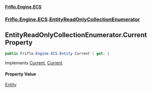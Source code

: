 #### [Friflo.Engine.ECS](index.md 'index')
### [Friflo.Engine.ECS](Friflo.Engine.ECS.md 'Friflo.Engine.ECS').[EntityReadOnlyCollectionEnumerator](EntityReadOnlyCollectionEnumerator.md 'Friflo.Engine.ECS.EntityReadOnlyCollectionEnumerator')

## EntityReadOnlyCollectionEnumerator.Current Property

```csharp
public Friflo.Engine.ECS.Entity Current { get; }
```

Implements [Current](https://docs.microsoft.com/en-us/dotnet/api/System.Collections.Generic.IEnumerator-1.Current 'System.Collections.Generic.IEnumerator`1.Current'), [Current](https://docs.microsoft.com/en-us/dotnet/api/System.Collections.IEnumerator.Current 'System.Collections.IEnumerator.Current')

#### Property Value
[Entity](Entity.md 'Friflo.Engine.ECS.Entity')